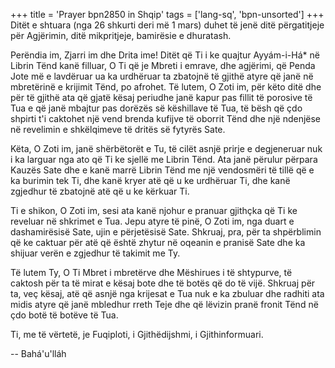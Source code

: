 +++
title = 'Prayer bpn2850 in Shqip'
tags = ['lang-sq', 'bpn-unsorted']
+++
Ditët e shtuara (nga 26 shkurti deri më 1 mars) duhet të jenë ditë përgatitjeje për Agjërimin, ditë mikpritjeje, bamirësie e dhuratash.


Perëndia im, Zjarri im dhe Drita ime! Ditët që Ti i ke quajtur Ayyám-i-Há* në Librin Tënd kanë filluar, O Ti që je Mbreti i emrave, dhe agjërimi, që Penda Jote më e lavdëruar ua ka urdhëruar ta zbatojnë të gjithë atyre që janë në mbretërinë e krijimit Tënd, po afrohet. Të lutem, O Zoti im, për këto ditë dhe për të gjithë ata që gjatë kësaj periudhe janë kapur pas fillit të porosive të Tua e që janë mbajtur pas dorëzës së këshillave të Tua, të bësh që çdo shpirti t'i caktohet një vend brenda kufijve të oborrit Tënd dhe një ndenjëse në revelimin e shkëlqimeve të dritës së fytyrës Sate.

Këta, O Zoti im, janë shërbëtorët e Tu, të cilët asnjë prirje e degjeneruar nuk i ka larguar nga ato që Ti ke sjellë me Librin Tënd. Ata janë përulur përpara Kauzës Sate dhe e kanë marrë Librin Tënd me një vendosmëri të tillë që e ka burimin tek Ti, dhe kanë kryer atë që u ke urdhëruar Ti, dhe kanë zgjedhur të zbatojnë atë që u ke kërkuar Ti.

Ti e shikon, O Zoti im, sesi ata kanë njohur e pranuar gjithçka që Ti ke reveluar në shkrimet e Tua. Jepu atyre të pinë, O Zoti im, nga duart e dashamirësisë Sate, ujin e përjetësisë Sate. Shkruaj, pra, për ta shpërblimin që ke caktuar për atë që është zhytur në oqeanin e pranisë Sate dhe ka shijuar verën e zgjedhur të takimit me Ty.

Të lutem Ty, O Ti Mbret i mbretërve dhe Mëshirues i të shtypurve, të caktosh për ta të mirat e kësaj bote dhe të botës që do të vijë. Shkruaj për ta, veç kësaj, atë që asnjë nga krijesat e Tua nuk e ka zbuluar dhe radhiti ata midis atyre që janë mbledhur rreth Teje dhe që lëvizin pranë fronit Tënd në çdo botë të botëve të Tua.

Ti, me të vërtetë, je Fuqiploti, i Gjithëdijshmi, i Gjithinformuari.

-- Bahá'u'lláh
